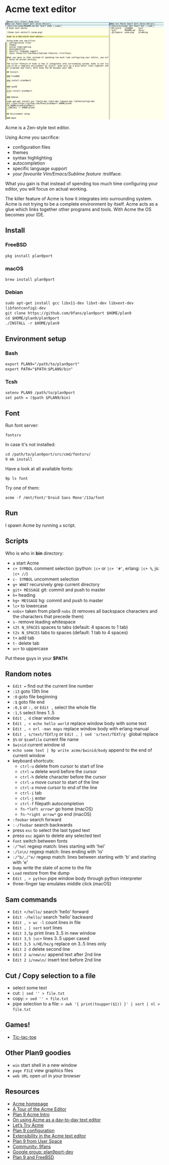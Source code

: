 # Acme text editor

![Acme text editor](./acme.png)

Acme is a Zen-style text editor.

Using Acme you sacrifice:
- configuration files
- themes
- syntax highlighting
- autocompletion
- specific language support
- *your favourite Vim/Emacs/Sublime feature* :trollface:

What you gain is that instead of spending too much time configuring your editor, you will focus on actual working.

The killer feature of Acme is how it integrates into surrounding system. Acme is not trying to be a complete environment by itself. Acme acts as a glue which links together other programs and tools. With Acme the OS becomes your IDE.

## Install

### FreeBSD
```
pkg install plan9port
```

### macOS
```
brew install plan9port
```

### Debian
```
sudo apt-get install gcc libx11-dev libxt-dev libxext-dev libfontconfig1-dev
git clone https://github.com/9fans/plan9port $HOME/plan9
cd $HOME/plan9/plan9port
./INSTALL -r $HOME/plan9
```

## Environment setup 

### Bash
```
export PLAN9="/path/to/plan9port"
export PATH="$PATH:$PLAN9/bin"
```

### Tcsh
```
setenv PLAN9 /path/to/plan9port
set path = ($path $PLAN9/bin)
```

## Font

Run font server:
```
fontsrv
```

In case it's not installed:
```
cd /path/to/plan9port/src/cmd/fontsrv/
9 mk install
```

Have a look at all available fonts:
```
9p ls font
```

Try one of them:
```
acme -f /mnt/font/'Droid Sans Mono'/13a/font
```

## Run

I spawn Acme by running `a` script.

## Scripts

Who is who in **bin** directory:

- `a` start Acme
- `c+ SYMBOL` comment selection (python: `|c+` or `|c+ '#'`, erlang: `|c+ %`, js: `|c+ //`)
- `c- SYMBOL` uncomment selection
- `g+ WHAT` recursively grep current directory
- `git+ MESSAGE` git: commit and push to master
- `h+` heading
- `hg+ MESSAGE` hg: commit and push to master
- `lc+` to lowercase
- `nobs+` taken from plan9 `nobs` (it removes all backspace characters and the characters that precede them)
- `s-` remove leading whitespace
- `s2t N_SPACES` spaces to tabs (default: 4 spaces to 1 tab)
- `t2s N_SPACES` tabs to spaces (default: 1 tab to 4 spaces)
- `t+` add tab
- `t-` delete tab
- `uc+` to uppercase

Put these guys in your **$PATH**.

## Random notes

- `Edit =` find out the current line number 
- `:13` goto 13th line
- `:0` goto file beginning
- `:$` goto file end
- `:0,$` or `:,` or `Edit ,` select the whole file
- `:1,5` select lines 1..5
- `Edit , d` clear window
- `Edit , < echo hello world` replace window body with some text
- `Edit , < erl -man maps` replace window body with erlang manual
- `Edit , s/text/TEXT/g` or `Edit , | sed 's/text/TEXT/g'` global replace
- `$%` or `$samfile` current file name
- `$winid` current window id
- `echo some text | 9p write acme/$winid/body` append to the end of current window
- keyboard shortcuts:
  - `ctrl-u` delete from cursor to start of line
  - `ctrl-w` delete word before the cursor
  - `ctrl-h` delete character before the cursor
  - `ctrl-a` move cursor to start of the line
  - `ctrl-e` move cursor to end of the line
  - `ctrl-i` tab
  - `ctrl-j` enter
  - `ctrl-f` filepath autocompletion
  - `fn-*left arrow*` go home (macOS)
  - `fn-*right arrow*` go end (macOS) 
- `:foobar` search forward
- `:-/foobar` search backwards
- press `esc` to select the last typed text
- press `esc` again to delete any selected text
- `Font` switch between fonts
- `:/^hel` regexp match: lines starting with 'hel'
- `:/lo\n/` regexp match: lines ending with 'lo' 
- `:/^b/,/^e/` regexp match: lines between starting with 'b' and starting with 'e'
- `Dump` write the state of acme to the file
- `Load` restore from the dump
- `Edit , > python` pipe window body through python interpreter
- three-finger tap emulates middle click (macOS) 

## Sam commands

- `Edit +/hello/` search 'hello' forward
- `Edit -/hello/` search 'hello' backward
- `Edit , > wc -l` count lines in file
- `Edit , | sort` sort lines
- `Edit 3,5p` print lines 3..5 in new window
- `Edit 3,5 |uc+` lines 3..5 upper cased
- `Edit 3,5 s/HE/he/g` replace on 3..5 lines only 
- `Edit 2 d` delete second line
- `Edit 2 a/new\n/` append text after 2nd line
- `Edit 2 i/new\n/` insert text before 2nd line

## Cut / Copy selection to a file

- select some text
- cut:  `| sed '' > file.txt`
- copy: `> sed '' > file.txt`
- pipe selection to a file: `> awk '{ print(toupper($1)) }' | sort | nl > file.txt`

## Games!

- [Tic-tac-toe](https://github.com/evbogdanov/acme_tic_tac_toe)

## Other Plan9 goodies

- `win` start shell in a new window
- `page FILE` view graphics files
- `web URL` open url in your browser

## Resources

- [Acme homepage](http://acme.cat-v.org/)
- [A Tour of the Acme Editor](http://www.youtube.com/watch?v=dP1xVpMPn8M)
- [Plan 9 Acme Intro](http://www.youtube.com/watch?v=dopu3ZtdCsg)
- [On using Acme as a day-to-day text editor](http://jlouisramblings.blogspot.ru/2013/04/acme-as-editor_20.html)
- [Let’s Try Acme](http://echosa.github.io/blog/categories/acme/)
- [Plan 9 configuration](https://github.com/jlouis/plan9-setup)
- [Extensibility in the Acme text editor](http://www.mostlymaths.net/2013/03/extensibility-programming-acme-text-editor.html)
- [Plan 9 from User Space](https://github.com/9fans/plan9port)
- [Community: 9fans](http://plan9.bell-labs.com/wiki/plan9/9fans/index.html)
- [Google group: plan9port-dev](https://groups.google.com/forum/#forum/plan9port-dev)
- [Plan 9 and FreeBSD](https://forums.freebsd.org/threads/rio.29736/)
